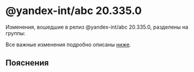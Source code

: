# @yandex-int/abc 20.335.0

<!-- ЧЕЛОВЕЧЕСКОЕ ВСТУПЛЕНИЕ -->

Изменения, вошедшие в релиз @yandex-int/abc 20.335.0, разделены на группы:

Все важные изменения подробно описаны [ниже](#Пояснения).

## Пояснения

